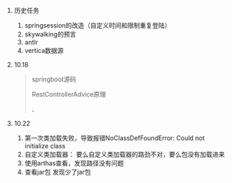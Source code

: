 1. 历史任务

   1. springsession的改造（自定义时间和限制重复登陆）
   2. skywalking的预言
   3. antlr
   4. vertica数据源

2. 10.18

   > springboot源码
   >
   > RestControllerAdvice原理
   >
   > 、
   
3. 10.22

   1. 第一次类加载失败，导致报错NoClassDefFoundError: Could not initialize class
   2. 自定义类加载器： 要么自定义类加载器的路劲不对，要么包没有加载进来
   3. 使用arthas查看，发现路径没有问题
   4. 查看jar包 发现少了jar包









​	